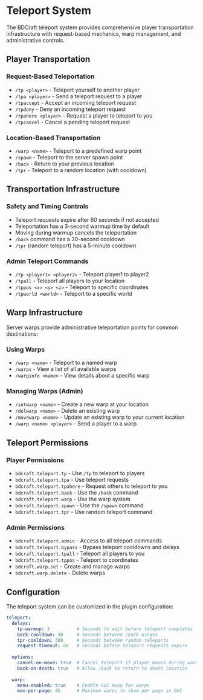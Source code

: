 # Teleport System

The BDCraft teleport system provides comprehensive player transportation infrastructure with request-based mechanics, warp management, and administrative controls.

## Player Transportation

### Request-Based Teleportation

- `/tp <player>` - Teleport yourself to another player
- `/tpa <player>` - Send a teleport request to a player
- `/tpaccept` - Accept an incoming teleport request
- `/tpdeny` - Deny an incoming teleport request
- `/tpahere <player>` - Request a player to teleport to you
- `/tpcancel` - Cancel a pending teleport request

### Location-Based Transportation
- `/warp <name>` - Teleport to a predefined warp point
- `/spawn` - Teleport to the server spawn point
- `/back` - Return to your previous location
- `/tpr` - Teleport to a random location (with cooldown)

## Transportation Infrastructure

### Safety and Timing Controls

- Teleport requests expire after 60 seconds if not accepted
- Teleportation has a 3-second warmup time by default
- Moving during warmup cancels the teleportation
- `/back` command has a 30-second cooldown
- `/tpr` (random teleport) has a 5-minute cooldown

### Admin Teleport Commands

- `/tp <player1> <player2>` - Teleport player1 to player2
- `/tpall` - Teleport all players to your location
- `/tppos <x> <y> <z>` - Teleport to specific coordinates
- `/tpworld <world>` - Teleport to a specific world

## Warp Infrastructure

Server warps provide administrative teleportation points for common destinations:

### Using Warps

- `/warp <name>` - Teleport to a named warp
- `/warps` - View a list of all available warps
- `/warpinfo <name>` - View details about a specific warp

### Managing Warps (Admin)

- `/setwarp <name>` - Create a new warp at your location
- `/delwarp <name>` - Delete an existing warp
- `/movewarp <name>` - Update an existing warp to your current location
- `/warp <name> <player>` - Send a player to a warp

## Teleport Permissions

### Player Permissions

- `bdcraft.teleport.tp` - Use `/tp` to teleport to players
- `bdcraft.teleport.tpa` - Use teleport requests
- `bdcraft.teleport.tpahere` - Request others to teleport to you
- `bdcraft.teleport.back` - Use the `/back` command
- `bdcraft.teleport.warp` - Use the warp system
- `bdcraft.teleport.spawn` - Use the `/spawn` command
- `bdcraft.teleport.tpr` - Use random teleport command

### Admin Permissions

- `bdcraft.teleport.admin` - Access to all teleport commands
- `bdcraft.teleport.bypass` - Bypass teleport cooldowns and delays
- `bdcraft.teleport.tpall` - Teleport all players to you
- `bdcraft.teleport.tppos` - Teleport to coordinates
- `bdcraft.warp.set` - Create and manage warps
- `bdcraft.warp.delete` - Delete warps

## Configuration

The teleport system can be customized in the plugin configuration:

```yaml
teleport:
  delays:
    tp-warmup: 3          # Seconds to wait before teleport completes
    back-cooldown: 30     # Seconds between /back usages
    tpr-cooldown: 300     # Seconds between random teleports
    request-timeout: 60   # Seconds before teleport requests expire
  
  options:
    cancel-on-move: true  # Cancel teleport if player moves during warmup
    back-on-death: true   # Allow /back to return to death location
    
  warp:
    menu-enabled: true    # Enable GUI menu for warps
    max-per-page: 45      # Maximum warps to show per page in GUI
```